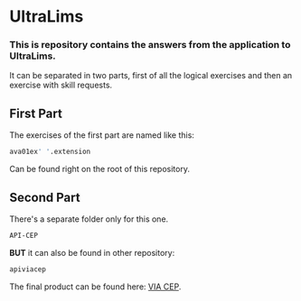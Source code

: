 # UltraLims

### This is repository contains the answers from the application to UltraLims.

It can be separated in two parts, first of all the logical exercises and then an exercise with skill requests.

## First Part

The exercises of the first part are named like this:

```bash
ava01ex' '.extension
```
Can be found right on the root of this repository.

## Second Part

There's a separate folder only for this one.

```bash
API-CEP
```
**BUT** it can also be found in other repository:

```bash
apiviacep
```
The final product can be found here: [VIA CEP](https://apiviacep.vercel.app).


